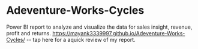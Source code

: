 # Adeventure-Works-Cycles
Power BI report to analyze and visualize the data for sales insight, revenue, profit and returns.
https://mayank3339997.github.io/Adeventure-Works-Cycles/ -- tap here for a aquick review of my report.
